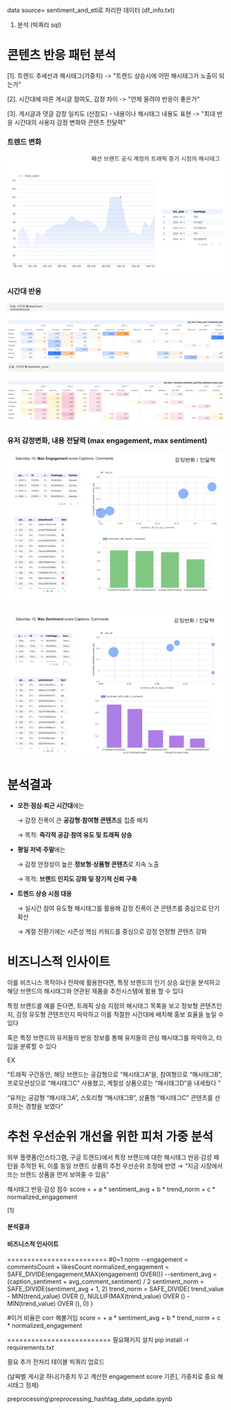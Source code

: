 data source= sentiment_and_etl로 처리한 데이터 (df_info.txt)
1. 분석 (빅쿼리 sql)

# 콘텐츠 반응 패턴 분석

[1]. 트렌드 추세선과 해시태그(가중치)
-> "트렌드 상승시에 어떤 해시태그가 노출이 되는가"

[2]. 시간대에 따른 게시글 참여도, 감정 차이
-> "언제 올려야 반응이 좋은가"

[3]. 게시글과 댓글 감정 일치도 (산점도) - 내용이나 해시태그 내용도 표현
-> "최대 반응 시간대의 사용자 감정 변화와 콘텐츠 전달력"



### 트렌드 변화
![트렌드 변화](./images/trend_dashboard.PNG)

### 시간대 반응
![시간대 반응](./images/likesCount_commentsCount_dashboard.PNG)

### 유저 감정변화, 내용 전달력 (max engagement, max sentiment)
![감정 변화](./images/max_engagement_captions_comments_analysis.PNG)

![감정 변화](./images/max_sentiment_captions_comments_analysis.PNG)


# 분석결과

- **오전·점심·퇴근 시간대**에는
    
    → 감정 진폭이 큰 **공감형·참여형 콘텐츠**를 집중 배치
    
    → 목적: **즉각적 공감·참여 유도 및 트래픽 상승**
    
- **평일 저녁·주말**에는
    
    → 감정 안정성이 높은 **정보형·상품형 콘텐츠**로 지속 노출
    
    → 목적: **브랜드 인지도 강화 및 장기적 신뢰 구축**
    
- **트렌드 상승 시점 대응**
    
    → 실시간 참여 유도형 해시태그를 활용해 감정 진폭이 큰 콘텐츠를 중심으로 단기 확산
    
    → 계절 전환기에는 시즌성 핵심 키워드를 중심으로 감정 안정형 콘텐츠 강화



# 비즈니스적 인사이트

이를 비즈니스 목적이나 전략에 활용한다면, 특정 브랜드의 인기 상승 요인을 분석하고 해당 브랜드의 해시태그와 연관된 제품을 추천시스템에 활용 할 수 있다

특정 브랜드를 예를 든다면, 트래픽 상승 지점의 해시태그 목록을 보고 정보형 콘텐츠인지, 감정 유도형 콘텐츠인지 파악하고 이를 적절한 시간대에 배치해 홍보 효율을 높일 수 있다

혹은 특정 브랜드의 유저들의 반응 정보를 통해 유저들의 관심 해시태그를 파악하고, 타입을 분류할 수 있다

EX

“트래픽 구간동안, 해당 브랜드는 공감형으로 “해시태그A”을, 참여형으로 “해시태그B”, 프로모션성으로 “해시태그C” 사용했고, 계절성 상품으로는 “해시태그D”을 내세웠다 ”

“유저는 공감형 “해시태그A”, 스토리형 “해시태그B”, 상품형 “해시태그C” 콘텐츠를 선호하는 경향을 보였다”


# 추천 우선순위 개선을 위한 피처 가중 분석

외부 플랫폼(인스타그램, 구글 트렌드)에서
특정 브랜드에 대한 해시태그 반응·감성 패턴을 추적한 뒤,
이를 동일 브랜드 상품의 추천 우선순위 조정에 반영 →
“지금 시장에서 뜨는 브랜드 상품을 먼저 보여줄 수 있음”

해시태그 반응·감성 점수
score =
      + a * sentiment_avg
      + b * trend_norm
      + c * normalized_engagement

[1]

#### 분석결과
#### 비즈니스적 인사이트

=========================
#0~1 norm
--engagement = commentsCount + likesCount
normalized_engagement = SAFE_DIVIDE(engagement,MAX(engagement) OVER())
--sentiment_avg = (caption_sentiment + avg_comment_sentiment) / 2
sentiment_norm = SAFE_DIVIDE(sentiment_avg + 1, 2)
trend_norm = SAFE_DIVIDE(
                trend_value - MIN(trend_value) OVER (),
                NULLIF(MAX(trend_value) OVER () - MIN(trend_value) OVER (), 0)
              )

#이거 비율은 corr 해볼거임
score =
      + a * sentiment_avg
      + b * trend_norm
      + c * normalized_engagement


==========================
필요패키지 설치
pip install -r requirements.txt

필요 추가 전처리 테이블 빅쿼리 업로드 

(날짜별 게시글 하나[가중치 두고 계산한 engagement score 기준], 가중치로 중요 해시태그 정제)

preprocessing\preprocessing_hashtag_date_update.ipynb
